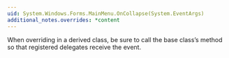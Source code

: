 ```yaml
---
uid: System.Windows.Forms.MainMenu.OnCollapse(System.EventArgs)
additional_notes.overrides: *content
---
```


<p>When overriding <xref href="System.Windows.Forms.MainMenu.OnCollapse(System.EventArgs)"></xref> in a derived class, be sure to call the base class’s <xref href="System.Windows.Forms.MainMenu.OnCollapse(System.EventArgs)"></xref> method so that registered delegates receive the event.</p>


